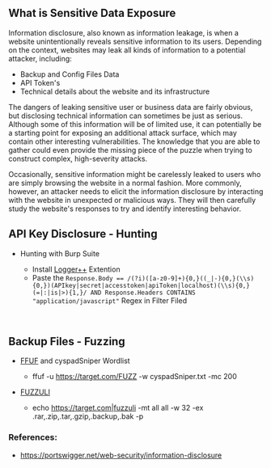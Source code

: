 ## What is Sensitive Data Exposure
 Information disclosure, also known as information leakage, is when a website unintentionally reveals sensitive information to its users. Depending on the context, websites may leak all kinds of information to a potential attacker, including:

- Backup and Config Files Data
- API Token's
- Technical details about the website and its infrastructure

The dangers of leaking sensitive user or business data are fairly obvious, but disclosing technical information can sometimes be just as serious. Although some of this information will be of limited use, it can potentially be a starting point for exposing an additional attack surface, which may contain other interesting vulnerabilities. The knowledge that you are able to gather could even provide the missing piece of the puzzle when trying to construct complex, high-severity attacks.

Occasionally, sensitive information might be carelessly leaked to users who are simply browsing the website in a normal fashion. More commonly, however, an attacker needs to elicit the information disclosure by interacting with the website in unexpected or malicious ways. They will then carefully study the website's responses to try and identify interesting behavior. 
<br>
## API Key Disclosure - Hunting

- Hunting with Burp Suite

   - Install [Logger++](https://github.com/PortSwigger/logger-plus-plus) Extention 
   - Paste the ``` Response.Body == /(?i)([a-z0-9]+){0,}((_|-){0,}(\\s){0,})(APIkey|secret|accesstoken|apiToken|localhost)(\\s){0,}(=|:|is|>){1,}/ AND Response.Headers CONTAINS "application/javascript" ``` Regex in Filter Filed
<br> 

## Backup Files - Fuzzing

- [FFUF](https://github.com/ffuf/ffuf) and cyspadSniper Wordlist
  - ffuf -u https://target.com/FUZZ -w cyspadSniper.txt -mc 200

- [FUZZULI](https://github.com/musana/fuzzuli)
  - echo https://target.com|fuzzuli -mt all all -w 32 -ex .rar,.zip,.tar,.gzip,.backup,.bak -p

### References:
* https://portswigger.net/web-security/information-disclosure
